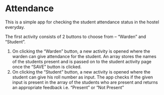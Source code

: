 # Attendance

This is a simple app for checking the student attendance status in the hostel everyday.

The first activity consists of 2 buttons to choose from – “Warden” and “Student”.
1. On clicking the “Warden” button, a new activity is opened where the warden can give
attendance for the student. An array stores the names of the students
present and is passed on to the student activity page once the “SAVE” button is
clicked.
2. On clicking the “Student” button, a new activity is opened where the student can give
his roll number as input. The app checks if the given input is present in the array of
the students who are present and returns an appropriate feedback i.e. “Present” or
“Not Present”
